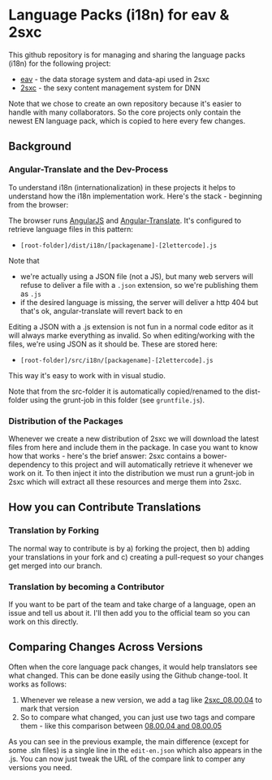 # Language Packs (i18n) for eav & 2sxc
This github repository is for managing and sharing the language packs (i18n) for the following project:

* [eav](https://github.com/2sic/eav) - the data storage system and data-api used in 2sxc
* [2sxc](https://github.com/2sic/2sxc) - the sexy content management system for DNN

Note that we chose to create an own repository because it's easier to handle with many collaborators. So the core projects only contain the newest EN language pack, which is copied to here every few changes. 

## Background
### Angular-Translate and the Dev-Process

To understand i18n (internationalization) in these projects it helps to understand how the i18n implementation work. Here's the stack - beginning from the browser:

The browser runs [AngularJS](https://angularjs.org/) and [Angular-Translate](https://angular-translate.github.io/). It's configured to retrieve language files in this pattern:

* `[root-folder]/dist/i18n/[packagename]-[2lettercode].js`

Note that 

* we're actually using a JSON file (not a JS), but many web servers will refuse to deliver a file with a `.json` extension, so we're publishing them as `.js`
* if the desired language is missing, the server will deliver a http 404 but that's ok, angular-translate will revert back to en

Editing a JSON with a .js extension is not fun in a normal code editor as it will always marke everything as invalid. So when editing/working with the files, we're using JSON as it should be. These are stored here:

* `[root-folder]/src/i18n/[packagename]-[2lettercode].js`

This way it's easy to work with in visual studio. 

Note that from the src-folder it is automatically copied/renamed to the dist-folder using the grunt-job in this folder (see `gruntfile.js`).

### Distribution of the Packages

Whenever we create a new distribution of 2sxc we will download the latest files from here and include them in the package. In case you want to know how that works - here's the brief answer: 2sxc contains a bower-dependency to this project and will automatically retrieve it whenever we work on it. To then inject it into the distribution we must run a grunt-job in 2sxc which will extract all these resources and merge them into 2sxc.

## How you can Contribute Translations

### Translation by Forking

The normal way to contribute is by a) forking the project, then b) adding your translations in your fork and c) creating a pull-request so your changes get merged into our branch.

### Translation by becoming a Contributor

If you want to be part of the team and take charge of a language, open an issue and tell us about it. I'll then add you to the official team so you can work on this directly. 

## Comparing Changes Across Versions

Often when the core language pack changes, it would help translators see what changed. This can be done easily using the Github change-tool. It works as follows:

1. Whenever we release a new version, we add a tag like [2sxc_08.00.04](https://github.com/2sic/2sxc-eav-languages/tree/2sxc_08.00.04) to mark that version
2. So to compare what changed, you can just use two tags and compare them - like this comparison between [08.00.04 and 08.00.05](https://github.com/2sic/2sxc-eav-languages/compare/2sxc_08.00.04...2sxc_08.00.05)

As you can see in the previous example, the main difference (except for some .sln files) is a single line in the `edit-en.json` which also appears in the .js. You can now just tweak the URL of the compare link to comper any versions you need. 